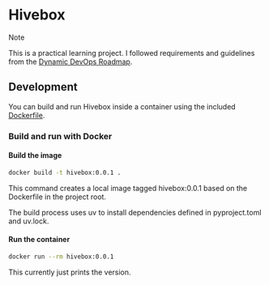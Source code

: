 # Hivebox

> [!NOTE]
> This is a practical learning project. I followed requirements and guidelines from the [Dynamic DevOps Roadmap](https://devopsroadmap.io/projects/hivebox).

## Development

You can build and run Hivebox inside a container using the included [Dockerfile](./Dockerfile).

### Build and run with Docker

#### Build the image

```sh
docker build -t hivebox:0.0.1 .
```

This command creates a local image tagged hivebox:0.0.1 based on the Dockerfile in the project root.

The build process uses uv to install dependencies defined in pyproject.toml and uv.lock.

#### Run the container

```sh
docker run --rm hivebox:0.0.1
```

This currently just prints the version.
